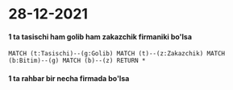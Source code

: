 28-12-2021
==========

#### 1 ta tasischi ham golib ham zakazchik firmaniki bo'lsa
	MATCH (t:Tasischi)--(g:Golib) MATCH (t)--(z:Zakazchik) MATCH (b:Bitim)--(g) MATCH (b)--(z) RETURN *

#### 1 ta rahbar bir necha firmada bo'lsa



